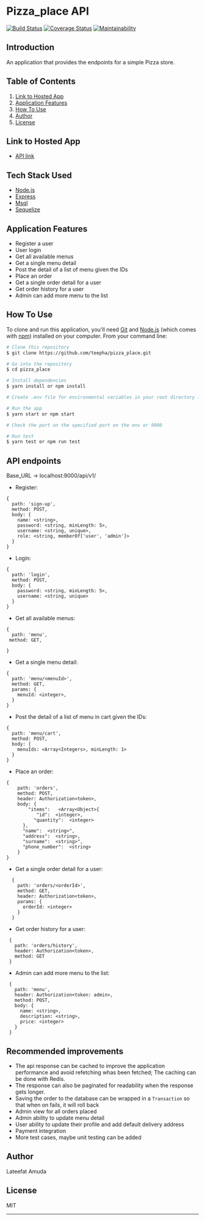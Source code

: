 # Pizza_place API
[![Build Status](https://travis-ci.org/teepha/pizza_place.svg?branch=develop)](https://travis-ci.org/teepha/pizza_place)
[![Coverage Status](https://coveralls.io/repos/github/teepha/pizza_place/badge.svg?branch=develop)](https://coveralls.io/github/teepha/pizza_place?branch=develop)
[![Maintainability](https://api.codeclimate.com/v1/badges/ad558c1304ae6ac64c19/maintainability)](https://codeclimate.com/github/teepha/pizza_place/maintainability)

## Introduction
An application that provides the endpoints for a simple Pizza store. 

## Table of Contents
1. <a href="#hosted-app">Link to Hosted App</a>
4. <a href="#application-features">Application Features</a>
5. <a href="#how-to-use">How To Use</a>
6. <a href="#author">Author</a>
7. <a href="#license">License</a>


## Link to Hosted App
* [API link](https://pizzaplace-api.herokuapp.com/)

## Tech Stack Used

- [Node.js](https://nodejs.org/)
- [Express](https://expressjs.com/)
- [Msql](https://www.mysql.com/)
- [Sequelize](https://sequelize.org/)

## Application Features

*  Register a user
* User login
* Get all available menus
* Get a single menu detail
* Post the detail of a list of menu given the IDs 
* Place an order
* Get  a single order detail for a user
* Get order history for a user
* Admin can add more menu to the list

## How To Use

To clone and run this application, you'll need [Git](https://git-scm.com) and [Node.js](https://nodejs.org/en/download/) (which comes with [npm](http://npmjs.com)) installed on your computer. From your command line:

```bash
# Clone this repository
$ git clone https://github.com/teepha/pizza_place.git

# Go into the repository
$ cd pizza_place

# Install dependencies
$ yarn install or npm install

# Create .env file for environmental variables in your root directory like the sample.env file and provide the keys

# Run the app
$ yarn start or npm start

# Check the port on the specified port on the env or 9000

# Run test
$ yarn test or npm run test
```

## API endpoints

Base_URL -> localhost:9000/api/v1/
  * Register: 
  ```
  {
    path: 'sign-up',
    method: POST,
    body: {
      name: <string>,
      password: <string, minLength: 5>,
      username: <string, unique>,
      role: <string, memberOf['user', 'admin']>
    }
  }
  ```
 * Login: 
  ```
  {
    path: 'login',
    method: POST,
    body: {
      password: <string, minLength: 5>,
      username: <string, unique>
    }
  }
  ```
  * Get all available menus: 
  ```
  {
    path: 'menu',
   method: GET,

  }
  ```
  * Get a single menu detail: 
  ```
  {
    path: 'menu/<menuId>',
    method: GET,
    params: {
      menuId: <integer>,
    }
  }
  ```
  * Post the detail of a list of menu in cart given the IDs: 
  ```
  {
    path: 'menu/cart',
    method: POST,
    body: {
      menuIds: <Array<Integers>, minLength: 1>
    }
  }
  ```
  * Place an order: 
```
{
    path: 'orders',
    method: POST,
    header: Authorization<token>,
    body: {
        "items":   <Array<Object>{
           "id":  <integer>,
          "quantity":  <integer>
      },
      "name":  <string>",
      "address":  <string>,
      "surname":  <string>",
      "phone_number":  <string>
    }
}
```
* Get  a single order detail for a user: 
  
```
  {
    path: 'orders/<orderId>',
    method: GET,
    header: Authorization<token>,
    params: {
      orderId: <integer>
    }
  }
  ```
* Get order history for a user: 
 ```
  {
    path: 'orders/history',
    header: Authorization<token>,
    method: GET
  }
  ```
* Admin can add more menu to the list: 
 ```
  {
    path: 'menu',
    header: Authorization<token: admin>,
    method: POST,
    body: {
      name: <string>,
      description: <string>,
      price: <integer>
    }
  }
  ```

## Recommended improvements

* The api response can be cached to improve the application performance
  and avoid refetching whas been fetched; The caching can be done with Redis.
* The response can also be paginated for readability when the response gets longer.
* Saving the order to the database can be wrapped in a `Transaction` so that when on fails, it will roll back
*  Admin view for all orders placed
* Admin ability to update menu detail
* User ability to update their profile and add default delivery address
*  Payment integration
* More test cases, maybe unit testing can be added

## Author

Lateefat Amuda

## License

MIT

---
